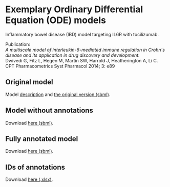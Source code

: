 # Exemplary Ordinary Differential Equation (ODE) models

Inflammatory bowel disease (IBD) model targeting IL6R with tocilizumab. 

Publication: <br>
*A multiscale model of interleukin-6-mediated immune regulation in Crohn's disease and its application in drug discovery and development.* <br >
Dwivedi G, Fitz L, Hegen M, Martin SW, Harrold J, Heatherington A, Li C.
CPT Pharmacometrics Syst Pharmacol 2014; 3: e89

## Original model

Model [description](https://www.ebi.ac.uk/biomodels/BIOMD0000000537) and [the original version (sbml)](./Dwivedi_Model537_original.xml).

## Model without annotations

Download [here (sbml)](./Dwivedi_Model537_empty.xml).

## Fully annotated model

Download [here (sbml)](./Dwivedi_Model537_annotated.xml).

## IDs of annotations

Download [here (.xlsx)](./model537_mapping.xlsx).